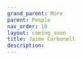 ```yaml
---
grand_parent: More
parent: People
nav_order: 10
layout: coming_soon
title: Jaime Carbonell
description:
---
```

